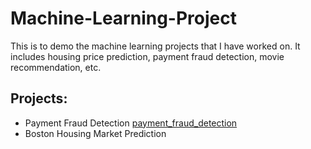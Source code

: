 # Machine-Learning-Project
This is to demo the machine learning projects that I have worked on. It includes housing price prediction, payment fraud detection, movie recommendation, etc.

## Projects:

- Payment Fraud Detection [payment_fraud_detection]("https://github.com/DreamSkyMXDan/Machine-Learning-Project/blob/master/project/Fraud_Detection_Exercise.ipynb")
- Boston Housing Market Prediction
